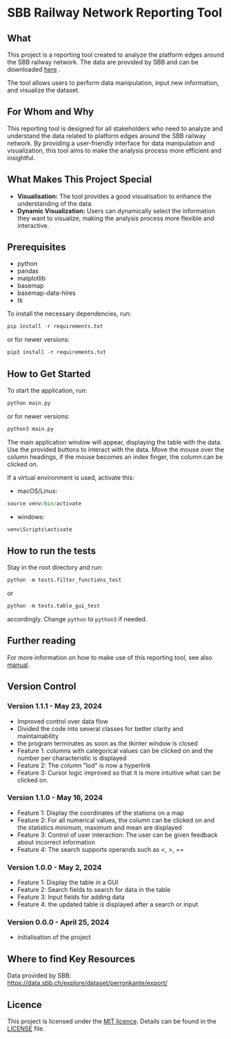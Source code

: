 # SBB Railway Network Reporting Tool

## What

This project is a reporting tool created to analyze the platform edges around the SBB railway network.
The data are provided by SBB and can be downloaded [here](https://data.sbb.ch/explore/dataset/perronkante/export/) .

The tool allows users to perform data manipulation, input new information, and visualize the dataset.

## For Whom and Why

This reporting tool is designed for all stakeholders who need to analyze and understand the data related
to platform edges around the SBB railway network. By providing a user-friendly interface for data manipulation
and visualization, this tool aims to make the analysis process more efficient and insightful.

## What Makes This Project Special

- **Visualisation:** The tool provides a good visualisation to enhance the understanding of the data.
- **Dynamic Visualization:** Users can dynamically select the information they want to visualize, making the analysis process more flexible and interactive.

## Prerequisites

- python
- pandas
- matplotlib
- basemap
- basemap-data-hires
- tk

To install the necessary dependencies, run:

```python
pip install -r requirements.txt
```

or for newer versions:

```python
pip3 install -r requirements.txt
```

## How to Get Started

To start the application, run:

```python
python main.py
```

or for newer versions:

```python
python3 main.py
```

The main application window will appear, displaying the table with the data.
Use the provided buttons to interact with the data.
Move the mouse over the column headings, if the mouse becomes an index finger,
the column can be clicked on.

If a virtual environment is used, activate this:

- macOS/Linux:

```python
source venv/bin/activate
```

- windows:

```python
venv\Scripts\activate
```

## How to run the tests

Stay in the root directory and run:

```python
python -m tests.filter_functions_test
```

or

```python
python -m tests.table_gui_test
```

accordingly. Change `python` to `python3` if needed.

## Further reading

For more information on how to make use of this reporting tool, see also [manual](manual.md).

## Version Control

### Version 1.1.1 - May 23, 2024

- Improved control over data flow
- Divided the code into several classes for better clarity and maintainability
- the program terminates as soon as the tkinter window is closed
- Feature 1: columns with categorical values can be clicked on and the number per characteristic is displayed
- Feature 2: The column "lod" is now a hyperlink
- Feature 3: Cursor logic improved so that it is more intuitive what can be clicked on.

### Version 1.1.0 - May 16, 2024

- Feature 1: Display the coordinates of the stations on a map
- Feature 2: For all numerical values, the column can be clicked on and the statistics minimum, maximum and mean are displayed
- Feature 3: Control of user interaction: The user can be given feedback about incorrect information
- Feature 4: The search supports operands such as <, >, ==

### Version 1.0.0 - May 2, 2024

- Feature 1: Display the table in a GUI
- Feature 2: Search fields to search for data in the table
- Feature 3: Input fields for adding data
- Feature 4: the updated table is displayed after a search or input

### Version 0.0.0 - April 25, 2024

- initialisation of the project

## Where to find Key Resources

Data provided by SBB: <a href="https://data.sbb.ch/explore/dataset/perronkante/export/" target="_blank">https://data.sbb.ch/explore/dataset/perronkante/export/ </a>

## Licence

This project is licensed under the [MIT licence](LICENSE). Details can be found in the [LICENSE](LICENSE) file.
